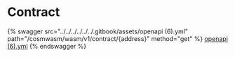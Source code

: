 # Contract

{% swagger src="../../../../../../.gitbook/assets/openapi (6).yml" path="/cosmwasm/wasm/v1/contract/{address}" method="get" %}
[openapi (6).yml](<../../../../../../.gitbook/assets/openapi (6).yml>)
{% endswagger %}
